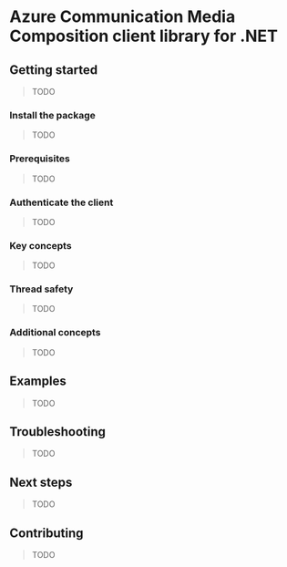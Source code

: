 ﻿# Azure Communication Media Composition client library for .NET

## Getting started
> TODO

### Install the package
> TODO

### Prerequisites
> TODO

### Authenticate the client
> TODO

### Key concepts
> TODO

### Thread safety
> TODO

### Additional concepts
> TODO

## Examples
> TODO

## Troubleshooting
> TODO

## Next steps
> TODO

## Contributing
> TODO
